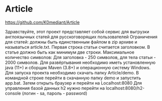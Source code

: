 # Article
https://github.com/K0mediant/Article

Здравствуйте, этот проект представляет собой сервис для выгрузки англоязычных статей для русскоговорящих пользователей
Ограничения для статей: должны быть единственным файлом в zip архиве и называться article.txt. Первая строка статьи считается заголовком.
В статье должно быть как минимум две строки.
Максимальное количество символов: Для заголовка - 250 символов, для тела статьи - 2000 символов.
Для развёртывания необходимо иметь установленную java (11+) и сборщик Maven (3.8+) и операционную систему Windows.
Для запуска проекта необходимо скачать папку  Article/demo. В командной строке перейти в скачанную папку demo и запустить app.bat.
Затем открыть браузер и перейти на Localhost:8080
Для управления базой данных h2 нужно перейти на localhost:8080/h2-console (логин - sa, пароль - password)
